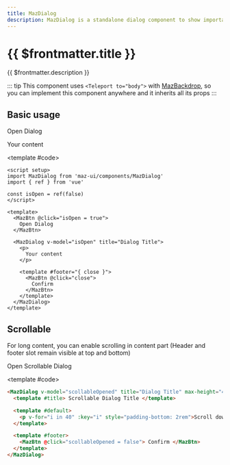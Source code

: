 ```yaml
---
title: MazDialog
description: MazDialog is a standalone dialog component to show important informations to the user or propose specific action. Many options are available. You can hide the header or the footer, full-size layout, differents states etc.
---
```


# {{ $frontmatter.title }}

{{ $frontmatter.description }}

<!--@include: ./../.vitepress/mixins/getting-started.md-->

::: tip
This component uses `<Teleport to="body">` with [MazBackdrop](./maz-backdrop.md), so you can implement this component anywhere and it inherits all its props
:::

## Basic usage

<ComponentDemo expanded>
  <MazBtn @click="isOpen = true">Open Dialog</MazBtn>

  <MazDialog v-model="isOpen" title="Dialog Title">
    <p>
      Your content
    </p>
    <template #footer="{ close }">
      <MazBtn @click="close">
        Confirm
      </MazBtn>
    </template>
  </MazDialog>

<template #code>

```vue
<script setup>
import MazDialog from 'maz-ui/components/MazDialog'
import { ref } from 'vue'

const isOpen = ref(false)
</script>

<template>
  <MazBtn @click="isOpen = true">
    Open Dialog
  </MazBtn>

  <MazDialog v-model="isOpen" title="Dialog Title">
    <p>
      Your content
    </p>

    <template #footer="{ close }">
      <MazBtn @click="close">
        Confirm
      </MazBtn>
    </template>
  </MazDialog>
</template>
```

  </template>
</ComponentDemo>

## Scrollable

For long content, you can enable scrolling in content part (Header and footer slot remain visible at top and bottom)

<ComponentDemo>
  <MazBtn @click="scollableOpened = true">Open Scrollable Dialog</MazBtn>

  <MazDialog v-model="scollableOpened" title="Dialog Title" max-height="400px" scrollable>
    <template #title>
      Scrollable Dialog Title
    </template>
    <template #default>
      <p v-for="i in 40" :key="i" style="padding-bottom: 2rem;">
        Scroll down
      </p>
    </template>
    <template #footer>
      <MazBtn @click="scollableOpened = false">
        Confirm
      </MazBtn>
    </template>
  </MazDialog>

<template #code>

```html
<MazDialog v-model="scollableOpened" title="Dialog Title" max-height="400px" scrollable>
  <template #title> Scrollable Dialog Title </template>

  <template #default>
    <p v-for="i in 40" :key="i" style="padding-bottom: 2rem">Scroll down</p>
  </template>

  <template #footer>
    <MazBtn @click="scollableOpened = false"> Confirm </MazBtn>
  </template>
</MazDialog>
```

  </template>
</ComponentDemo>

<!--@include: ./../../.vitepress/generated-docs/maz-dialog.doc.md-->

<script setup>
  import { ref } from 'vue'
  const isOpen = ref(false)
  const scollableOpened = ref(false)
</script>
